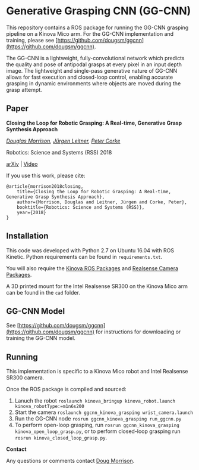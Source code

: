 # Generative Grasping CNN (GG-CNN)

This repository contains a ROS package for running the GG-CNN grasping pipeline on a Kinova Mico arm.  For the GG-CNN implementation and training, please see [https://github.com/dougsm/ggcnn](https://github.com/dougsm/ggcnn).

The GG-CNN is a lightweight, fully-convolutional network which predicts the quality and pose of antipodal grasps at every pixel in an input depth image.  The lightweight and single-pass generative nature of GG-CNN allows for fast execution and closed-loop control, enabling accurate grasping in dynamic environments where objects are moved during the grasp attempt.

## Paper

**Closing the Loop for Robotic Grasping: A Real-time, Generative Grasp Synthesis Approach**

*[Douglas Morrison](http://dougsm.com), [Jürgen Leitner](http://juxi.net), [Peter Corke](http://petercorke.com)*

Robotics: Science and Systems (RSS) 2018

[arXiv](https://arxiv.org/abs/1804.05172) | [Video](https://www.youtube.com/watch?v=7nOoxuGEcxA)

If you use this work, please cite:

```text
@article{morrison2018closing, 
	title={Closing the Loop for Robotic Grasping: A Real-time, Generative Grasp Synthesis Approach}, 
	author={Morrison, Douglas and Leitner, Jürgen and Corke, Peter}, 
	booktitle={Robotics: Science and Systems (RSS)}, 
	year={2018} 
}
```

## Installation

This code was developed with Python 2.7 on Ubuntu 16.04 with ROS Kinetic.  Python requirements can be found in `requirements.txt`.

You will also require the [Kinova ROS Packages](https://github.com/Kinovarobotics/kinova-ros) and [Realsense Camera Packages](http://wiki.ros.org/realsense_camera).

A 3D printed mount for the Intel Realsense SR300 on the Kinova Mico arm can be found in the `cad` folder.

## GG-CNN Model

See [https://github.com/dougsm/ggcnn](https://github.com/dougsm/ggcnn) for instructions for downloading or training the GG-CNN model.

## Running

This implementation is specific to a Kinova Mico robot and Intel Realsense SR300 camera.

Once the ROS package is compiled and sourced:

1. Lanuch the robot `roslaunch kinova_bringup kinova_robot.launch kinova_robotType:=m1n6s200`
2. Start the camera `roslaunch ggcnn_kinova_grasping wrist_camera.launch`
3. Run the GG-CNN node `rosrun ggcnn_kinova_grasping run_ggcnn.py`
4. To perform open-loop grasping, run `rosrun ggcnn_kinova_grasping kinova_open_loop_grasp.py`, or to perform closed-loop grasping run `rosrun kinova_closed_loop_grasp.py`.

**Contact**

Any questions or comments contact [Doug Morrison](mailto:douglas.morrison@hdr.qut.edu.au).